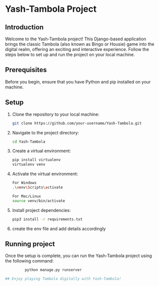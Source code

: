 # Yash-Tambola Project

## Introduction

Welcome to the Yash-Tambola project! This Django-based application brings the classic Tambola (also known as Bingo or Housie) game into the digital realm, offering an exciting and interactive experience. Follow the steps below to set up and run the project on your local machine.

## Prerequisites

Before you begin, ensure that you have Python and pip installed on your machine.

## Setup

1. Clone the repository to your local machine:

   ```bash
   git clone https://github.com/your-username/Yash-Tambola.git
   
2. Navigate to the project directory:

   ```bash
   cd Yash-Tambola
   
3. Create a virtual environment:

     ```bash
     pip install virtualenv
     virtualenv venv

4. Activate the virtual environment:
   
      ```bash
      For Windows
      .\venv\Scripts\activate

      For Mac/Linux
      source venv/bin/activate
5. Install project dependencies:

      ```bash
      pip3 install -r requirements.txt

6. create the env file and add details accordingly


## Running project

Once the setup is complete, you can run the Yash-Tambola project using the following command:
   
   ```bash
            python manage.py runserver

## Enjoy playing Tambola digitally with Yash-Tambola!


      
               
